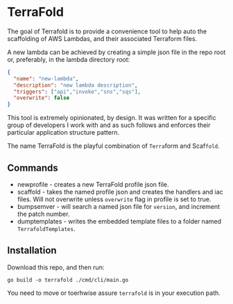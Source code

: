 # TerraFold

The goal of Terrafold is to provide a convenience tool to help auto the scaffolding of AWS Lambdas, and their associated Terraform files.

A new lambda can be achieved by creating a simple json file in the repo root or, preferably, in the lambda directory root:

```json
{
  "name": "new-lambda",
  "description": "new lambda description",
  "triggers": ["api","invoke","sns","sqs"],
  "overwrite": false
}
```

This tool is extremely opinionated, by design. It was written for a specific group of developers I work with and as such follows and enforces their particular application structure pattern.

The name TerraFold is the playful combination of `Terra`form and Scaf`fold`.

## Commands

- newprofile - creates a new TerraFold profile json file.
- scaffold   - takes the named profile json and creates the handlers and iac files. Will not overwrite unless `overwrite` flag in profile is set to true.
- bumpsemver - will search a named json file for `version`, and increment the patch number.
- dumptemplates - writes the embedded template files to a folder named `TerrafoldTemplates`.


## Installation

Download this repo, and then run:

`go build -o terrafold ./cmd/cli/main.go`

You need to move or toerhwise assure `terrafold` is in your execution path.
